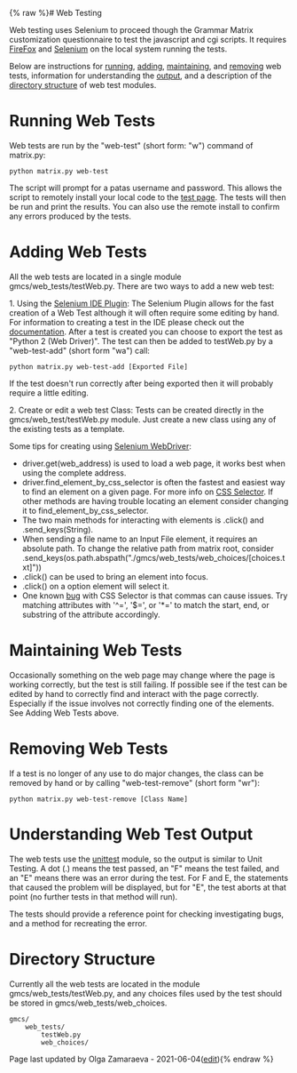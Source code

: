 {% raw %}# Web Testing

Web testing uses Selenium to proceed though the Grammar Matrix
customization questionnaire to test the javascript and cgi scripts. It
requires [FireFox](http://www.mozilla.org/en-US/firefox/fx/) and
[Selenium](http://pypi.python.org/pypi/selenium) on the local system
running the tests.

Below are instructions for
[running](../MatrixCustomizationWebTesting#running-web-tests),
[adding](../MatrixCustomizationWebTesting#adding-web-tests),
[maintaining](../MatrixCustomizationWebTesting#maintaining-web-tests), and
[removing](../MatrixCustomizationWebTesting#removing-web-tests) web tests, information
for understanding the [output](../MatrixCustomizationWebTesting#understanding-web-test-output),
and a description of the [directory
structure](../MatrixCustomizationWebTesting#directory-structure) of web test
modules.

# Running Web Tests

Web tests are run by the "web-test" (short form: "w") command of
matrix.py:

    python matrix.py web-test

The script will prompt for a patas username and password. This allows
the script to remotely install your local code to the [test
page](http://uakari.ling.washington.edu/matrix/test/matrix.cgi). The
tests will then be run and print the results. You can also use the
remote install to confirm any errors produced by the tests.

# Adding Web Tests

All the web tests are located in a single module
gmcs/web\_tests/testWeb.py. There are two ways to add a new web test:

1\. Using the [Selenium IDE
Plugin](http://seleniumhq.org/projects/ide/): The Selenium Plugin allows
for the fast creation of a Web Test although it will often require some
editing by hand. For information to creating a test in the IDE please
check out the
[documentation](http://seleniumhq.org/projects/ide/plugins.html). After
a test is created you can choose to export the test as "Python 2 (Web
Driver)". The test can then be added to testWeb.py by a "web-test-add"
(short form "wa") call:

    python matrix.py web-test-add [Exported File]

If the test doesn't run correctly after being exported then it will
probably require a little editing.

2\. Create or edit a web test Class: Tests can be created directly in
the gmcs/web\_test/testWeb.py module. Just create a new class using any
of the existing tests as a template.

Some tips for creating using [Selenium
WebDriver](http://pypi.python.org/pypi/selenium):

- driver.get(web\_address) is used to load a web page, it works best
when using the complete address.
- driver.find\_element\_by\_css\_selector is often the fastest and
easiest way to find an element on a given page. For more info on
[CSS Selector](http://www.w3.org/TR/CSS2/selector.html). If other
methods are having trouble locating an element consider changing it
to find\_element\_by\_css\_selector.
- The two main methods for interacting with elements is .click() and
.send\_keys(String).
- When sending a file name to an Input File element, it requires an
absolute path. To change the relative path from matrix root,
consider
.send\_keys(os.path.abspath("./gmcs/web\_tests/web\_choices/\[choices.txt\]"))
- .click() can be used to bring an element into focus.
- .click() on a option element will select it.
- One known
[bug](http://code.google.com/p/selenium/issues/detail?id=2301) with
CSS Selector is that commas can cause issues. Try matching
attributes with '^=', '$=', or '\*=' to match the start, end, or
substring of the attribute accordingly.

# Maintaining Web Tests

Occasionally something on the web page may change where the page is
working correctly, but the test is still failing. If possible see if the
test can be edited by hand to correctly find and interact with the page
correctly. Especially if the issue involves not correctly finding one of
the elements. See Adding Web Tests above.

# Removing Web Tests

If a test is no longer of any use to do major changes, the class can be
removed by hand or by calling "web-test-remove" (short form "wr"):

    python matrix.py web-test-remove [Class Name]

# Understanding Web Test Output

The web tests use the
[unittest](http://docs.python.org/library/unittest.html) module, so the
output is similar to Unit Testing. A dot (.) means the test passed, an
"F" means the test failed, and an "E" means there was an error during
the test. For F and E, the statements that caused the problem will be
displayed, but for "E", the test aborts at that point (no further tests
in that method will run).

The tests should provide a reference point for checking investigating
bugs, and a method for recreating the error.

# Directory Structure

Currently all the web tests are located in the module
gmcs/web\_tests/testWeb.py, and any choices files used by the test
should be stored in gmcs/web\_tests/web\_choices.

    gmcs/
        web_tests/
            testWeb.py
            web_choices/

Page last updated by Olga Zamaraeva - 2021-06-04([edit](https://github.com/delph-in/docs/wiki/MatrixCustomizationWebTesting/_edit)){% endraw %}
